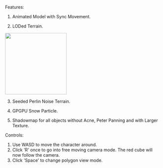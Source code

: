 Features:
1. Animated Model with Sync Movement.

2. LODed Terrain.
<img src="https://github.com/Sakyawira/AdvancedGraphics/blob/master/gif/lod.gif?raw=true" width="200" height="200" />

3. Seeded Perlin Noise Terrain.

4. GPGPU Snow Particle.

5. Shadowmap for all objects without Acne, Peter Panning and with Larger Texture.


Controls:
1. Use WASD to move the character around.
2. Click 'R' once to go into free moving camera mode. The red cube will now follow the camera.
3. Click 'Space' to change polygon view mode. 